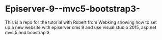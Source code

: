 # Episerver-9--mvc5-bootstrap3-
This is a repo for the tutorial with Robert from Webking showing how to set up a new website with episerver cms 9 and use visual studio 2015, asp.net mvc 5 and boostrap 3.
